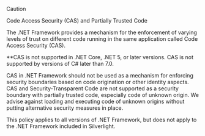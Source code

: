 > [!CAUTION]
> Code Access Security (CAS) and Partially Trusted Code
>
> The .NET Framework provides a mechanism for the enforcement of varying levels of trust on different code running in the same application called Code Access Security (CAS).
>
> **CAS is not supported in .NET Core, .NET 5, or later versions. CAS is not supported by versions of C# later than 7.0.
>
> CAS in .NET Framework should not be used as a mechanism for enforcing security boundaries based on code origination or other identity aspects. CAS and Security-Transparent Code are not supported as a security boundary with partially trusted code, especially code of unknown origin. We advise against loading and executing code of unknown origins without putting alternative security measures in place.
>
> This policy applies to all versions of .NET Framework, but does not apply to the .NET Framework included in Silverlight.
